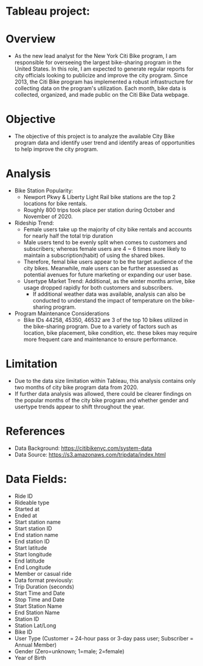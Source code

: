 # Tableau project:
# Overview
- As the new lead analyst for the New York Citi Bike program, I am responsible for overseeing the largest bike-sharing program in the United States. In this role, I am expected to generate regular reports for city officials looking to publicize and improve the city program.
Since 2013, the Citi Bike program has implemented a robust infrastructure for collecting data on the program's utilization. Each month, bike data is collected, organized, and made public on the Citi Bike Data webpage.

  
# Objective
- The objective of this project is to analyze the available City Bike program data and identify user trend and identify areas of opportunities to help improve the city program.
# Analysis
- Bike Station Popularity:
  - Newport Pkwy & Liberty Light Rail bike stations are the top 2 locations for bike rentals.
  - Roughly 800 trips took place per station during October and November of 2020.
- Rideship Trend:
  - Female users take up the majority of city bike rentals and accounts for nearly half the total trip duration
  - Male users tend to be evenly split when comes to customers and subscribers; whereas female users are 4 ~ 6 times more likely to maintain a subscription(habit) of using the shared bikes.
  - Therefore, femal bike users appear to be the target audience of the city bikes. Meanwhile, male users can be further assessed as potential avenues for future marketing or expanding our user base.
  - Usertype Market Trend: Additional, as the winter months arrive, bike usage dropped rapidly for both customers and subscribers.
    - If additional weather data was available, analysis can also be conducted to understand the impact of temperature on the bike-sharing program.  
- Program Maintenance Considerations
  - Bike IDs 44258, 45350, 46532 are 3 of the top 10 bikes utilized in the bike-sharing program. Due to a variety of factors such as location, bike placement, bike condition, etc. these bikes may require more frequent care and maintenance to ensure performance.

# Limitation
- Due to the data size limitation within Tableau, this analysis contains only two months of city bike program data from 2020.
- If further data analysis was allowed, there could be clearer findings on the popular months of the city bike program and whether gender and usertype trends appear to shift throughout the year.
# References
- Data Background: https://citibikenyc.com/system-data
- Data Source: https://s3.amazonaws.com/tripdata/index.html
# Data Fields:
  - Ride ID
  - Rideable type
  - Started at
  - Ended at
  - Start station name
  - Start station ID
  - End station name
  - End station ID
  - Start latitude
  - Start longitude
  - End latitude
  - End Longitude
  - Member or casual ride
  - Data format previously:
  - Trip Duration (seconds)
  - Start Time and Date
  - Stop Time and Date
  - Start Station Name
  - End Station Name
  - Station ID
  - Station Lat/Long
  - Bike ID
  - User Type (Customer = 24-hour pass or 3-day pass user; Subscriber = Annual Member)
  - Gender (Zero=unknown; 1=male; 2=female)
  - Year of Birth
